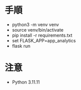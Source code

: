 # 手順

- python3 -m venv venv
- source venv/bin/activate
- pip install -r requirements.txt
- set FLASK_APP=app_analytics
- flask run

# 注意

- Python 3.11.11
